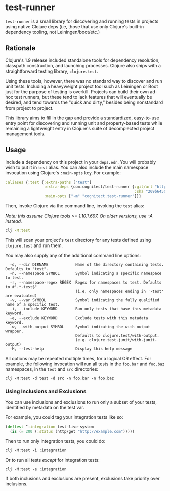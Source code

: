 # test-runner

`test-runner` is a small library for discovering and running tests in
projects using native Clojure deps (i.e, those that use only Clojure's
built-in dependency tooling, not Leiningen/boot/etc.)

## Rationale

Clojure's 1.9 release included standalone tools for dependency
resolution, classpath construction, and launching processes. Clojure
also ships with a straightforward testing library, `clojure.test`.

Using these tools, however, there was no standard way to
discover and run unit tests. Including a heavyweight project tool such
as Leiningen or Boot just for the purpose of testing is
overkill. Projects can build their own ad-hoc test runners, but these
tend to lack features that will eventually be desired, and tend
towards the "quick and dirty," besides being nonstandard from project
to project.

This library aims to fill in the gap and provide a standardized,
easy-to-use entry point for discovering and running unit and
property-based tests while remaining a lightweight entry in Clojure's
suite of decomplected project management tools.

## Usage

Include a dependency on this project in your `deps.edn`. You will
probably wish to put it in `test` alias. You can also include the main
namespace invocation using Clojure's `:main-opts` key. For example:


```clojure
:aliases {:test {:extra-paths ["test"]
                 :extra-deps {com.cognitect/test-runner {:git/url "https://github.com/cognitect-labs/test-runner.git"
                                                         :sha "209b64504cb3bd3b99ecfec7937b358a879f55c1"}}
                 :main-opts ["-m" "cognitect.test-runner"]}}
```

Then, invoke Clojure via the command line, invoking the `test` alias:

*Note: this assume Clojure tools >= 1.10.1.697. On older versions, use -A instead.*

```bash
clj -M:test
```

This will scan your project's `test` directory for any tests defined
using `clojure.test` and run them.

You may also supply any of the additional command line options:

```
  -d, --dir DIRNAME            Name of the directory containing tests. Defaults to "test".
  -n, --namespace SYMBOL       Symbol indicating a specific namespace to test.
  -r, --namespace-regex REGEX  Regex for namespaces to test. Defaults to #".*-test$"
                               (i.e, only namespaces ending in '-test' are evaluated)
  -v, --var SYMBOL             Symbol indicating the fully qualified name of a specific test.
  -i, --include KEYWORD        Run only tests that have this metadata keyword.
  -e, --exclude KEYWORD        Exclude tests with this metadata keyword.
  -w, --with-output SYMBOL     Symbol indicating the with output wrapper.
                               Defaults to clojure.test/with-output.
                               (e.g. clojure.test.junit/with-junit-output)
  -H, --test-help              Display this help message
```

All options may be repeated multiple times, for a logical OR
effect. For example, the following invocation will run all tests in
the `foo.bar` and `foo.baz` namespaces, in the `test` and `src`
directories:

```
clj -M:test -d test -d src -n foo.bar -n foo.baz
```

### Using Inclusions and Exclusions

You can use inclusions and exclusions to run only a subset of your tests, identified by metadata on the test var.

For example, you could tag your integration tests like so:

```clojure
(deftest ^:integration test-live-system
  (is (= 200 (:status (http/get "http://example.com")))))
```

Then to run only integration tests, you could do:

```
clj -M:test -i :integration
```

Or to run all tests *except* for integration tests:

```
clj -M:test -e :integration
```

If both inclusions and exclusions are present, exclusions take priority over inclusions.
